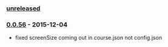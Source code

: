 ### [unreleased]

### [0.0.56] - 2015-12-04
- fixed screenSize coming out in course.json not config.json

[unreleased]: https://github.com/adaptlearning/adapt_framework/compare/v0.0.56...HEAD
[0.0.56]: https://github.com/adaptlearning/adapt_framework/compare/v0.0.55...v0.0.56
